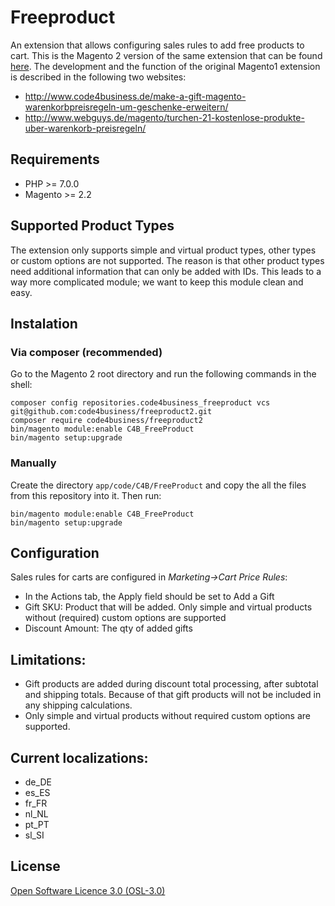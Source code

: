 Freeproduct
===========

An extension that allows configuring sales rules to add free products to cart. This is the Magento 2 version of the same extension that can be found [here](https://github.com/code4business/freeproduct). 
The development and the function of the original Magento1 extension is described in the following two websites:
- <http://www.code4business.de/make-a-gift-magento-warenkorbpreisregeln-um-geschenke-erweitern/>
- <http://www.webguys.de/magento/turchen-21-kostenlose-produkte-uber-warenkorb-preisregeln/>

Requirements
-------
- PHP >= 7.0.0
- Magento >= 2.2

Supported Product Types
-------
The extension only supports simple and virtual product types, other types or custom options are not supported. The reason is that other product types need additional information that can only be added with IDs. This leads to a way more complicated module; we want to keep this module clean and easy.

Instalation
-------
### Via composer (recommended)
Go to the Magento 2 root directory and run the following commands in the shell:
```
composer config repositories.code4business_freeproduct vcs git@github.com:code4business/freeproduct2.git
composer require code4business/freeproduct2
bin/magento module:enable C4B_FreeProduct
bin/magento setup:upgrade
```

### Manually
Create the directory `app/code/C4B/FreeProduct` and copy the all the files from this repository into it. Then run:
```
bin/magento module:enable C4B_FreeProduct
bin/magento setup:upgrade
```
Configuration
-------
Sales rules for carts are configured in _Marketing->Cart Price Rules_:  
- In the Actions tab, the Apply field should be set to Add a Gift
- Gift SKU: Product that will be added. Only simple and virtual products without (required) custom options are supported
- Discount Amount: The qty of added gifts

Limitations:
-------
- Gift products are added during discount total processing, after subtotal and shipping totals. Because of that gift products will not be included in any shipping calculations.
- Only simple and virtual products without required custom options are supported.

Current localizations:
-------
- de_DE
- es_ES
- fr_FR
- nl_NL
- pt_PT
- sl_SI

License
-------
[Open Software Licence 3.0 (OSL-3.0)](http://opensource.org/licenses/osl-3.0.php)